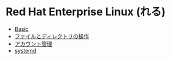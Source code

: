 # Red Hat Enterprise Linux (れる)
- [Basic](basic.md)
- [ファイルとディレクトリの操作](files.md)
- [アカウント管理](account.md)
- [systemd](systemd.md)
